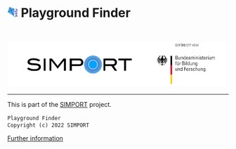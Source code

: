 # <img src="src/assets/icon/favicon.png" width="24" height="24" /> Playground Finder

</br>

[![](documents/simport_bmbf_logo.png)](https://simport.net/)

---

This is part of the [SIMPORT][simport] project.

```
Playground Finder
Copyright (c) 2022 SIMPORT
```

[Further information](LICENSE)

[simport]: https://simport.net/
[ionic]: https://ionicframework.com/
[ionic-cli]: https://ionicframework.com/docs/cli
[capacitor]: https://capacitorjs.com/
[angular]: https://angular.io/
